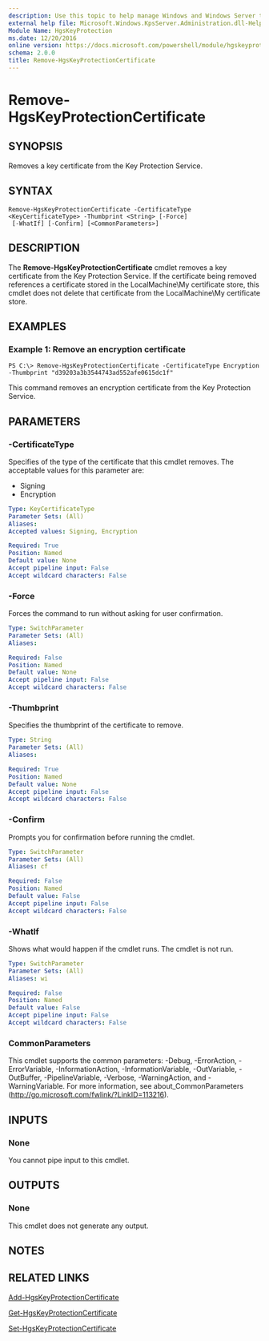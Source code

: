 ```yaml
---
description: Use this topic to help manage Windows and Windows Server technologies with Windows PowerShell.
external help file: Microsoft.Windows.KpsServer.Administration.dll-Help.xml
Module Name: HgsKeyProtection
ms.date: 12/20/2016
online version: https://docs.microsoft.com/powershell/module/hgskeyprotection/remove-hgskeyprotectioncertificate?view=windowsserver2019-ps&wt.mc_id=ps-gethelp
schema: 2.0.0
title: Remove-HgsKeyProtectionCertificate
---
```


# Remove-HgsKeyProtectionCertificate

## SYNOPSIS
Removes a key certificate from the Key Protection Service.

## SYNTAX

```
Remove-HgsKeyProtectionCertificate -CertificateType <KeyCertificateType> -Thumbprint <String> [-Force]
 [-WhatIf] [-Confirm] [<CommonParameters>]
```

## DESCRIPTION
The **Remove-HgsKeyProtectionCertificate** cmdlet removes a key certificate from the Key Protection Service.
If the certificate being removed references a certificate stored in the LocalMachine\My certificate store, this cmdlet does not delete that certificate from the LocalMachine\My certificate store.

## EXAMPLES

### Example 1: Remove an encryption certificate
```
PS C:\> Remove-HgsKeyProtectionCertificate -CertificateType Encryption -Thumbprint "d39203a3b3544743ad552afe0615dc1f"
```

This command removes an encryption certificate from the Key Protection Service.

## PARAMETERS

### -CertificateType
Specifies of the type of the certificate that this cmdlet removes.
The acceptable values for this parameter are:

- Signing
- Encryption

```yaml
Type: KeyCertificateType
Parameter Sets: (All)
Aliases: 
Accepted values: Signing, Encryption

Required: True
Position: Named
Default value: None
Accept pipeline input: False
Accept wildcard characters: False
```

### -Force
Forces the command to run without asking for user confirmation.

```yaml
Type: SwitchParameter
Parameter Sets: (All)
Aliases: 

Required: False
Position: Named
Default value: None
Accept pipeline input: False
Accept wildcard characters: False
```

### -Thumbprint
Specifies the thumbprint of the certificate to remove.

```yaml
Type: String
Parameter Sets: (All)
Aliases: 

Required: True
Position: Named
Default value: None
Accept pipeline input: False
Accept wildcard characters: False
```

### -Confirm
Prompts you for confirmation before running the cmdlet.

```yaml
Type: SwitchParameter
Parameter Sets: (All)
Aliases: cf

Required: False
Position: Named
Default value: False
Accept pipeline input: False
Accept wildcard characters: False
```

### -WhatIf
Shows what would happen if the cmdlet runs.
The cmdlet is not run.

```yaml
Type: SwitchParameter
Parameter Sets: (All)
Aliases: wi

Required: False
Position: Named
Default value: False
Accept pipeline input: False
Accept wildcard characters: False
```

### CommonParameters
This cmdlet supports the common parameters: -Debug, -ErrorAction, -ErrorVariable, -InformationAction, -InformationVariable, -OutVariable, -OutBuffer, -PipelineVariable, -Verbose, -WarningAction, and -WarningVariable. For more information, see about_CommonParameters (http://go.microsoft.com/fwlink/?LinkID=113216).

## INPUTS

### None
You cannot pipe input to this cmdlet.

## OUTPUTS

### None
This cmdlet does not generate any output.

## NOTES

## RELATED LINKS

[Add-HgsKeyProtectionCertificate](./Add-HgsKeyProtectionCertificate.md)

[Get-HgsKeyProtectionCertificate](./Get-HgsKeyProtectionCertificate.md)

[Set-HgsKeyProtectionCertificate](./Set-HgsKeyProtectionCertificate.md)


